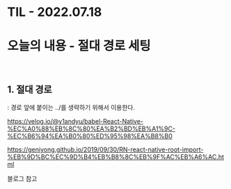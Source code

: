 # TIL - 2022.07.18

# 오늘의 내용 - 절대 경로 세팅

<br />

## 1. 절대 경로

: 경로 앞에 붙이는 ../를 생략하기 위해서 이용한다.

https://velog.io/@y1andyu/babel-React-Native-%EC%A0%88%EB%8C%80%EA%B2%BD%EB%A1%9C-%EC%B6%94%EA%B0%80%ED%95%98%EA%B8%B0

https://geniyong.github.io/2019/09/30/RN-react-native-root-import-%EB%9D%BC%EC%9D%B4%EB%B8%8C%EB%9F%AC%EB%A6%AC.html

블로그 참고
